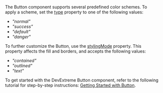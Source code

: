 The Button component supports several predefined color schemes. To apply a scheme, set the [type](/Documentation/ApiReference/UI_Components/dxButton/Configuration/#type) property to one of the following values:     

- *"normal"*    
- *"success"*
- *"default"*    
- *"danger"*      

To further customize the Button, use the [stylingMode](/Documentation/ApiReference/UI_Widgets/dxButton/Configuration/#stylingMode) property. This property affects the fill and borders, and accepts the following values:    

- *"contained"*    
- *"outlined"*    
- *"text"*    

To get started with the DevExtreme Button component, refer to the following tutorial for step-by-step instructions: [Getting Started with Button](/Documentation/Guide/UI_Components/Button/Getting_Started_with_Button/).